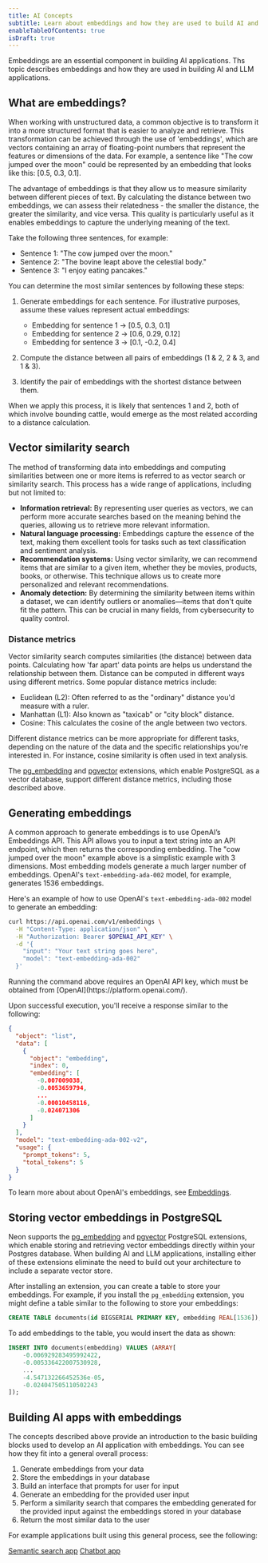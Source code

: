 ```yaml
---
title: AI Concepts
subtitle: Learn about embeddings and how they are used to build AI and LLM applications
enableTableOfContents: true
isDraft: true
---
```


Embeddings are an essential component in building AI applications. Ths topic describes embeddings and how they are used in building AI and LLM applications.

## What are embeddings?

When working with unstructured data, a common objective is to transform it into a more structured format that is easier to analyze and retrieve. This transformation can be achieved through the use of 'embeddings', which are vectors containing an array of floating-point numbers that represent the features or dimensions of the data. For example, a sentence like "The cow jumped over the moon" could be represented by an embedding that looks like this: [0.5, 0.3, 0.1].

The advantage of embeddings is that they allow us to measure similarity between different pieces of text. By calculating the distance between two embeddings, we can assess their relatedness - the smaller the distance, the greater the similarity, and vice versa. This quality is particularly useful as it enables embeddings to capture the underlying meaning of the text.

Take the following three sentences, for example:

- Sentence 1: "The cow jumped over the moon."
- Sentence 2: "The bovine leapt above the celestial body."
- Sentence 3: "I enjoy eating pancakes."

You can determine the most similar sentences by following these steps:

1. Generate embeddings for each sentence. For illustrative purposes, assume these values represent actual embeddings:

    - Embedding for sentence 1 → [0.5, 0.3, 0.1]
    - Embedding for sentence 2 → [0.6, 0.29, 0.12]
    - Embedding for sentence 3 → [0.1, -0.2, 0.4]

2. Compute the distance between all pairs of embeddings (1 & 2, 2 & 3, and 1 & 3).

3. Identify the pair of embeddings with the shortest distance between them.

When we apply this process, it is likely that sentences 1 and 2, both of which involve bounding cattle, would emerge as the most related according to a distance calculation.

## Vector similarity search

The method of transforming data into embeddings and computing similarities between one or more items is referred to as vector search or similarity search. This process has a wide range of applications, including but not limited to:

- **Information retrieval:** By representing user queries as vectors, we can perform more accurate searches based on the meaning behind the queries, allowing us to retrieve more relevant information.
- **Natural language processing:** Embeddings capture the essence of the text, making them excellent tools for tasks such as text classification and sentiment analysis.
- **Recommendation systems:** Using vector similarity, we can recommend items that are similar to a given item, whether they be movies, products, books, or otherwise. This technique allows us to create more personalized and relevant recommendations.
- **Anomaly detection:** By determining the similarity between items within a dataset, we can identify outliers or anomalies—items that don't quite fit the pattern. This can be crucial in many fields, from cybersecurity to quality control.

### Distance metrics

Vector similarity search computes similarities (the distance) between data points. Calculating how 'far apart' data points are helps us understand the relationship between them. Distance can be computed in different ways using different metrics. Some popular distance metrics include:

- Euclidean (L2): Often referred to as the "ordinary" distance you'd measure with a ruler.
- Manhattan (L1): Also known as "taxicab" or "city block" distance.
- Cosine: This calculates the cosine of the angle between two vectors.

Different distance metrics can be more appropriate for different tasks, depending on the nature of the data and the specific relationships you're interested in. For instance, cosine similarity is often used in text analysis.

The [pg_embedding](/docs/extensions/pg_embedding) and [pgvector](/docs/extensions/pgvector) extensions, which enable PostgreSQL as a vector database, support different distance metrics, including those described above.

## Generating embeddings

A common approach to generate embeddings is to use OpenAI’s Embeddings API. This API allows you to input a text string into an API endpoint, which then returns the corresponding embedding. The "cow jumped over the moon" example above is a simplistic example with 3 dimensions. Most embedding models generate a much larger number of embeddings. OpenAI's `text-embedding-ada-002` model, for example, generates 1536 embeddings.

Here's an example of how to use OpenAI's `text-embedding-ada-002` model to generate an embedding:

```bash
curl https://api.openai.com/v1/embeddings \
  -H "Content-Type: application/json" \
  -H "Authorization: Bearer $OPENAI_API_KEY" \
  -d '{
    "input": "Your text string goes here",
    "model": "text-embedding-ada-002"
  }'
```

<Admonition type="note">
Running the command above requires an OpenAI API key, which must be obtained from [OpenAI](https://platform.openai.com/).
</Admonition>

Upon successful execution, you'll receive a response similar to the following:

```json
{
  "object": "list",
  "data": [
    {
      "object": "embedding",
      "index": 0,
      "embedding": [
        -0.007009038,
        -0.0053659794,
        ...
        -0.00010458116,
        -0.024071306
      ]
    }
  ],
  "model": "text-embedding-ada-002-v2",
  "usage": {
    "prompt_tokens": 5,
    "total_tokens": 5
  }
}
```

To learn more about about OpenAI's embeddings, see [Embeddings](https://platform.openai.com/docs/guides/embeddings).

## Storing vector embeddings in PostgreSQL

Neon supports the [pg_embedding](/docs/extensions/pg_embedding) and [pgvector](/docs/extensions/pgvector) PostgreSQL extensions, which enable storing and retrieving vector embeddings directly within your Postgres database. When building AI and LLM applications, installing either of these extensions eliminate the need to build out your architecture to include a separate vector store.

After installing an extension, you can create a table to store your embeddings. For example, if you install the `pg_embedding` extension, you might define a table similar to the following to store your embeddings:

```sql
CREATE TABLE documents(id BIGSERIAL PRIMARY KEY, embedding REAL[1536]);
```

To add embeddings to the table, you would insert the data as shown:

```sql
INSERT INTO documents(embedding) VALUES (ARRAY[
    -0.006929283495992422,
    -0.005336422007530928,
    ...
    -4.547132266452536e-05,
    -0.024047505110502243
]);
```

## Building AI apps with embeddings

The concepts described above provide an introduction to the basic building blocks used to develop an AI application with embeddings. You can see how they fit into a general overall process:

1. Generate embeddings from your data
2. Store the embeddings in your database
3. Build an interface that prompts for user for input
4. Generate an embedding for the provided user input
5. Perform a similarity search that compares the embedding generated for the provided input against the embeddings stored in your database
6. Return the most similar data to the user

For example applications built using this general process, see the following:

<DetailIconCards>
<a href="https://github.com/neondatabase/yc-idea-matcher" description="Build an AI-powered semantic search application with pg_embedding" icon="github">Semantic search app</a>
<a href="https://github.com/neondatabase/ask-neon" description="Build an AI-powered chatbot with pgvector" icon="github">Chatbot app</a>
</DetailIconCards>
